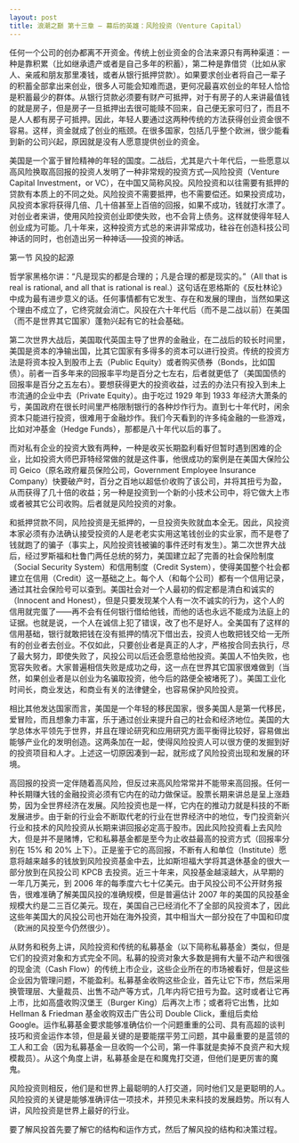 ```yaml
---
layout: post
title: 浪潮之巅 第十三章 — 幕后的英雄：风险投资（Venture Capital）
---
```

任何一个公司的创办都离不开资金。传统上创业资金的合法来源只有两种渠道：一种是靠积累（比如继承遗产或者是自己多年的积蓄），第二种是靠借贷（比如从家人、亲戚和朋友那里凑钱，或者从银行抵押贷款）。如果要求创业者将自己一辈子的积蓄全部拿出来创业，很多人可能会知难而退，更何况最喜欢创业的年轻人恰恰是积蓄最少的群体。从银行贷款必须要有财产可抵押，对于有房子的人来讲最值钱的就是房子，但是房子一旦抵押出去很可能赎不回来，自己便无家可归了，而且不是人人都有房子可抵押。因此，年轻人要通过这两种传统的方法获得创业资金很不容易。这样，资金就成了创业的瓶颈。在很多国家，包括几乎整个欧洲，很少能看到新的公司兴起，原因就是没有人愿意提供创业的资金。

美国是一个富于冒险精神的年轻的国度。二战后，尤其是六十年代后，一些愿意以高风险换取高回报的投资人发明了一种非常规的投资方式—风险投资（Venture Capital Investment，or VC），在中国又简称风投。风险投资和以往需要有抵押的贷款有本质上的不同之处。风险投资不需要抵押，也不需要偿还。如果投资成功，风投资本家将获得几倍、几十倍甚至上百倍的回报，如果不成功，钱就打水漂了。对创业者来讲，使用风险投资创业即使失败，也不会背上债务。这样就使得年轻人创业成为可能。几十年来，这种投资方式总的来讲非常成功，硅谷在创造科技公司神话的同时，也创造出另一种神话——投资的神话。

第一节 风投的起源

哲学家黑格尔讲：“凡是现实的都是合理的；凡是合理的都是现实的。”（All that is real is rational, and all that is rational is real.）这句话在恩格斯的《反杜林论》中成为最有进步意义的话。任何事情都有它发生、存在和发展的理由，当然如果这个理由不成立了，它终究就会消亡。风投在六十年代后（而不是二战以前）在美国（而不是世界其它国家）蓬勃兴起有它的社会基础。

第二次世界大战后，美国取代英国主导了世界的金融业，在二战后的较长时间里，美国是资本的净输出国，比其它国家有多得多的资本可以进行投资。传统的投资方法是将资本投入到股市上去（Public Equity）或者购买债券（Bonds，比如国债）。前者一百多年来的回报率平均是百分之七左右，后者就更低了（美国国债的回报率是百分之五左右）。要想获得更大的投资收益，过去的办法只有投入到未上市流通的企业中去（Private Equity）。由于吃过 1929 年到 1933 年经济大萧条的亏，美国政府在很长时间里严格限制银行的各种炒作行为。直到七十年代时，闲余资本只能进行投资，很难用于金融炒作。我们今天看到的许多纯金融的一些游戏，比如对冲基金（Hedge Funds），那都是八十年代以后的事了。

而对私有企业的投资大致有两种，一种是收买长期盈利看好但暂时遇到困难的企业，比如投资大师巴菲特经常做的就是这件事，他很成功的案例是在美国大保险公司 Geico（原名政府雇员保险公司，Government Employee Insurance Company）快要破产时，百分之百地以超低价收购了该公司，并将其扭亏为盈，从而获得了几十倍的收益；另一种是投资到一个新的小技术公司中，将它做大上市或者被其它公司收购。后者就是风险投资的对象。

和抵押贷款不同，风险投资是无抵押的，一旦投资失败就血本全无。因此，风投资本家必须有办法确认接受投资的人是老老实实用这笔钱创业的实业家，而不是卷了钱就跑了的骗子（事实上，风险投资钱被骗的事件还时有发生）。第二次世界大战后，经过罗斯福和杜鲁门两任总统的努力，美国建立起了完善的社会保险制度（Social Security System）和信用制度（Credit System），使得美国整个社会都建立在信用（Credit）这一基础之上。每个人（和每个公司）都有一个信用记录，通过其社会保险号可以查到。美国社会对一个人最初的假定都是清白和诚实的（Innocent and Honest），但是只要发现某个人有一次不诚实的行为，这个人的信用就完蛋了——再不会有任何银行借给他钱，而他的话也永远不能成为法庭上的证据。也就是说，一个人在诚信上犯了错误，改了也不是好人。全美国有了这样的信用基础，银行就敢把钱在没有抵押的情况下借出去，投资人也敢把钱交给一无所有的创业者去创业。不仅如此，只要创业者是真正的人才，严格按合同去执行，尽了最大努力，即使失败了，风投公司以后还会愿意给他投资。美国人不怕失败，也宽容失败者。大家普遍相信失败是成功之母，这一点在世界其它国家很难做到（当然，如果创业者是以创业为名骗取投资，他今后的路便全被堵死了）。美国工业化时间长，商业发达，和商业有关的法律健全，也容易保护风险投资。

相比其他发达国家而言，美国是一个年轻的移民国家，很多美国人是第一代移民，爱冒险，而且想象力丰富，乐于通过创业来提升自己的社会和经济地位。美国的大学总体水平领先于世界，并且在理论研究和应用研究方面平衡得比较好，容易做出能够产业化的发明创造。这两条加在一起，使得风险投资人可以很方便的发掘到好的投资项目和人才。上述这一切原因凑到一起，就形成了风险投资出现和发展的环境。

高回报的投资一定伴随着高风险，但反过来高风险常常并不能带来高回报。任何一种长期赚大钱的金融投资必须有它内在的动力做保证。股票长期来讲总是呈上涨趋势，因为全世界经济在发展。风险投资也是一样，它内在的推动力就是科技的不断发展进步。由于新的行业会不断取代老的行业在世界经济中的地位，专门投资新兴行业和技术的风险投资从长期来讲回报必定高于股市。因此风险投资看上去风险大，但是并不是赌博，它和私募基金都是至今为止收益最高的投资方式（回报率分别在 15% 和 20% 上下）。正是鉴于它的高回报，不断有人和单位（Institute）愿意将越来越多的钱放到风险投资基金中去，比如斯坦福大学将其退休基金的很大一部分放到在风投公司 KPCB 去投资。近三十年来，风投基金越滚越大，从早期的一年几万美元，到 2006 年的每季度六七十亿美元。由于风投公司不公开财务报告，很难准确了解美国风投的准确规模，但是普遍估计 2007 年的美国的风投基金规模大约是二三百亿美元。现在，美国自己已经消化不了全部的风投资本了，因此这些年美国大的风投公司也开始在海外投资，其中相当大一部分投在了中国和印度（欧洲的风投至今仍然很少）。

从财务和税务上讲，风险投资和传统的私募基金（以下简称私募基金）类似，但是它们的投资对象和方式完全不同。私募的投资对象大多数是拥有大量不动产和很强的现金流（Cash Flow）的传统上市企业，这些企业所在的市场被看好，但是这些企业因为管理问题，不能盈利。私募基金收购这些企业，首先让它下市，然后采用换管理层、大量裁员、出售不动产等方式，几年内将它扭亏为盈。这时或者让它再上市，比如高盛收购汉堡王（Burger King）后再次上市；或者将它出售，比如 Hellman & Friedman 基金收购双击广告公司 Double Click，重组后卖给 Google。运作私募基金要求能够准确估价一个问题重重的公司、具有高超的谈判技巧和资金运作本领，但是最关键的是要能摆平劳工问题，其中最重要的是蓝领的工人和工会（因为私募基金一旦收购一个公司，第一件事就是卖掉不良资产和大规模裁员）。从这个角度上讲，私募基金是在和魔鬼打交道，但他们是更厉害的魔鬼。

风险投资则相反，他们是和世界上最聪明的人打交道，同时他们又是更聪明的人。风险投资的关键是能够准确评估一项技术，并预见未来科技的发展趋势。所以有人讲，风险投资是世界上最好的行业。

要了解风投首先要了解它的结构和运作方式，然后了解风投的结构和决策过程。

